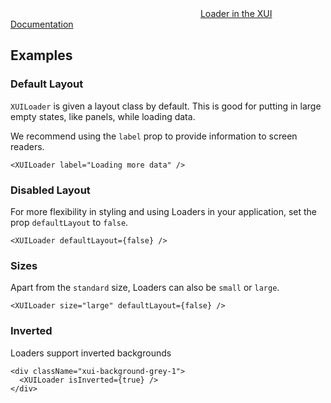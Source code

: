<div class="xui-margin-vertical">
	<svg focusable="false" class="xui-icon xui-icon-inline xui-icon-large xui-icon-color-blue">
		<use xlink:href="#xui-icon-bookmark" role="presentation"/>
		</svg>
	<a href="../section-building-blocks-loaders.html#loaders">Loader in the XUI Documentation</a>
</div>

## Examples

### Default Layout

`XUILoader` is given a layout class by default. This is good for putting in large empty states, like panels, while loading data.

We recommend using the `label` prop to provide information to screen readers.

```
<XUILoader label="Loading more data" />
```
### Disabled Layout

For more flexibility in styling and using Loaders in your application, set the prop `defaultLayout` to `false`.

```
<XUILoader defaultLayout={false} />
```

### Sizes

Apart from the `standard` size, Loaders can also be `small` or `large`.

```
<XUILoader size="large" defaultLayout={false} />
```

### Inverted

Loaders support inverted backgrounds

```
<div className="xui-background-grey-1">
  <XUILoader isInverted={true} />
</div>
```

